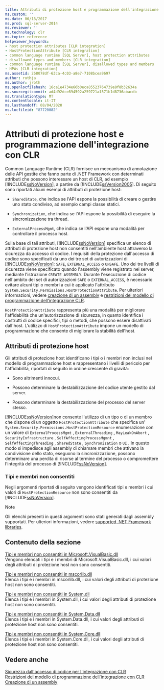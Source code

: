 ```yaml
---
title: Attributi di protezione host e programmazione dell'integrazione con CLR | Microsoft Docs
ms.custom: ''
ms.date: 06/13/2017
ms.prod: sql-server-2014
ms.reviewer: ''
ms.technology: clr
ms.topic: reference
helpviewer_keywords:
- host protection attributes [CLR integration]
- HostProtectionAttribute [CLR integration]
- common language runtime [SQL Server], host protection attributes
- disallowed types and members [CLR integration]
- common language runtime [SQL Server], disallowed types and members
- HPAs [CLR integration]
ms.assetid: 268078df-63ca-4c03-a8e7-7108bcea9697
author: rothja
ms.author: jroth
ms.openlocfilehash: 16ca1e4734e66b0eca85523764739e8f8b32634a
ms.sourcegitcommit: ad4d92dce894592a259721a1571b1d8736abacdb
ms.translationtype: MT
ms.contentlocale: it-IT
ms.lasthandoff: 08/04/2020
ms.locfileid: "87720082"
---
```

# <a name="host-protection-attributes-and-clr-integration-programming"></a>Attributi di protezione host e programmazione dell'integrazione con CLR
  Common Language Runtime (CLR) fornisce un meccanismo di annotazione delle API gestite che fanno parte di .NET Framework con determinati attributi che possono interessare un host di CLR, ad esempio [!INCLUDE[ssNoVersion](../../includes/ssnoversion-md.md)], a partire da [!INCLUDE[ssVersion2005](../../includes/ssversion2005-md.md)]. Di seguito sono riportati alcuni esempi di attributi di protezione host:  
  
-   `SharedState`, che indica se l'API espone la possibilità di creare o gestire uno stato condiviso, ad esempio campi classe statici.  
  
-   `Synchronization`, che indica se l'API espone la possibilità di eseguire la sincronizzazione tra thread.  
  
-   `ExternalProcessMgmt`, che indica se l'API espone una modalità per controllare il processo host.  
  
 Sulla base di tali attributi, [!INCLUDE[ssNoVersion](../../includes/ssnoversion-md.md)] specifica un elenco di attributi di protezione host non consentiti nell'ambiente host attraverso la sicurezza da accesso di codice. I requisiti della protezione dall'accesso di codice sono specificati da uno dei tre set di autorizzazioni di [!INCLUDE[ssNoVersion](../../includes/ssnoversion-md.md)]: `SAFE`, `EXTERNAL_ACCESS` o `UNSAFE`. Uno dei tre livelli di sicurezza viene specificato quando l'assembly viene registrato nel server, mediante l'istruzione `CREATE ASSEMBLY`. Durante l'esecuzione di codice nell'ambito dei set di autorizzazioni `SAFE` o `EXTERNAL_ACCESS`, è necessario evitare alcuni tipi o membri a cui è applicato l'attributo `System.Security.Permissions.HostProtectionAttribute`. Per ulteriori informazioni, vedere [creazione di un assembly](../clr-integration/assemblies/creating-an-assembly.md) e [restrizioni del modello di programmazione dell'integrazione CLR](../clr-integration/database-objects/clr-integration-programming-model-restrictions.md).  
  
 `HostProtectionAttribute` rappresenta più una modalità per migliorare l'affidabilità che un'autorizzazione di sicurezza, in quanto identifica i costrutti di codice specifici, tipi o metodi, che possono essere disattivati dall'host. L'utilizzo di `HostProtectionAttribute` impone un modello di programmazione che consente di migliorare la stabilità dell'host.  
  
## <a name="host-protection-attributes"></a>Attributi di protezione host  
 Gli attributi di protezione host identificano i tipi o i membri non inclusi nel modello di programmazione host e rappresentano i livelli di pericolo per l'affidabilità, riportati di seguito in ordine crescente di gravità:  
  
-   Sono altrimenti innocui.  
  
-   Possono determinare la destabilizzazione del codice utente gestito dal server.  
  
-   Possono determinare la destabilizzazione del processo del server stesso.  
  
 [!INCLUDE[ssNoVersion](../../includes/ssnoversion-md.md)]non consente l'utilizzo di un tipo o di un membro che dispone di un oggetto `HostProtectionAttribute` che specifica un' `System.Security.Permissions.HostProtectionResource` enumerazione con un valore di `ExternalProcessMgmt` , `ExternalThreading` , `MayLeakOnAbort` , `SecurityInfrastructure` , `SelfAffectingProcessMgmnt` , `SelfAffectingThreading` , `SharedState` , `Synchronization` o `UI` . In questo modo si impedisce agli assembly di chiamare membri che attivano la condivisione dello stato, eseguono la sincronizzazione, possono determinare una perdita di risorse al termine del processo o compromettere l'integrità del processo di [!INCLUDE[ssNoVersion](../../includes/ssnoversion-md.md)].  
  
### <a name="disallowed-types-and-members"></a>Tipi e membri non consentiti  
 Negli argomenti riportati di seguito vengono identificati tipi e membri i cui valori di `HostProtectionResource` non sono consentiti da [!INCLUDE[ssNoVersion](../../includes/ssnoversion-md.md)].  
  
> [!NOTE]  
>  Gli elenchi presenti in questi argomenti sono stati generati dagli assembly supportati.  Per ulteriori informazioni, vedere [supported .NET Framework libraries](../clr-integration/database-objects/supported-net-framework-libraries.md).  
  
## <a name="in-this-section"></a>Contenuto della sezione  
 [Tipi e membri non consentiti in Microsoft.VisualBasic.dll](disallowed-types-and-members-in-microsoft-visualbasic-dll.md)  
 Vengono elencati i tipi e i membri di Microsoft.VisualBasic.dll, i cui valori degli attributi di protezione host non sono consentiti.  
  
 [Tipi e membri non consentiti in mscorlib.dll](disallowed-types-and-members-in-mscorlib-dll.md)  
 Elenca i tipi e i membri in mscorlib.dll, i cui valori degli attributi di protezione host non sono consentiti.  
  
 [Tipi e membri non consentiti in System.dll](disallowed-types-and-members-in-system-dll.md)  
 Elenca i tipi e i membri in System.dll, i cui valori degli attributi di protezione host non sono consentiti.  
  
 [Tipi e membri non consentiti in System.Data.dll](disallowed-types-and-members-in-system-data-dll.md)  
 Elenca i tipi e i membri in System.Data.dll, i cui valori degli attributi di protezione host non sono consentiti.  
  
 [Tipi e membri non consentiti in System.Core.dll](disallowed-types-and-members-in-system-core-dll.md)  
 Elenca i tipi e i membri in System.Core.dll, i cui valori degli attributi di protezione host non sono consentiti.  
  
## <a name="see-also"></a>Vedere anche  
 [Sicurezza dall'accesso di codice per l'integrazione con CLR](../clr-integration/security/clr-integration-code-access-security.md)   
 [Restrizioni del modello di programmazione dell'integrazione con CLR](../clr-integration/database-objects/clr-integration-programming-model-restrictions.md)   
 [Creazione di un assembly](../clr-integration/assemblies/creating-an-assembly.md)  
  
  
